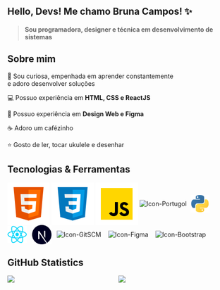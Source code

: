 
## **Hello, Devs! Me chamo Bruna Campos! ✨**
  
> #### Sou programadora, designer e técnica em desenvolvimento de sistemas

## Sobre mim

💜 Sou curiosa, empenhada em aprender constantemente<br>e adoro desenvolver soluções

💻 Possuo experiência em **HTML, CSS e ReactJS** 

📄 Possuo experiência em **Design Web e Figma**

☕ Adoro um cafézinho

⭐ Gosto de ler, tocar ukulele e desenhar



## **Tecnologias & Ferramentas**
<div>
  <img align="center" src="./src/images/icons/softwares/html5.svg" alt="Icon-HTML5" />
  <img align="center" src="./src/images/icons/softwares/css3.svg" alt="Icon-CSS3" />
  <img align="center" src="./src/images/icons/softwares/javascript.svg" alt="Icon-Javascript" />
  <img align="center" src="https://univali-lite.github.io/Portugol-Studio/assets/img/logo.png" width="36px" alt="Icon-Portugol"/> 
  <img align="center" src="./src/images/icons/softwares/python.png" width="44px" alt="Icon-Python" />  
  <img align="center" src="./src/images/icons/softwares/reactjs.png" width="44px" alt="Icon-ReactJS" />  
  <img align="center" src="./src/images/icons/softwares/next.png" width="44px" alt="Icon-Next"/>  
  <img align="center" src="https://upload.wikimedia.org/wikipedia/commons/thumb/3/3f/Git_icon.svg/2048px-Git_icon.svg.png" width="40px" alt="Icon-GitSCM" />   
  <img align="center" src="https://upload.wikimedia.org/wikipedia/commons/thumb/3/33/Figma-logo.svg/1667px-Figma-logo.svg.png" width="24px" alt="Icon-Figma" />   
  <img align="center" src="https://upload.wikimedia.org/wikipedia/commons/thumb/b/b2/Bootstrap_logo.svg/2560px-Bootstrap_logo.svg.png" width="44px" alt="Icon-Bootstrap" />
</div>
    

 ## **GitHub Statistics**

<div style="display: flex;">
   <img src="https://github-readme-stats.vercel.app/api?username=brucamps&show_icons=true&theme=transparent&bg_color=201530&border_color=7f3ace&icon_color=7f3ace&text_color=B6B6B6&title_color=FFFFFF&hide=stars&card_width=20&rank_icon=github&custom_title=Bruna Campos's GitHub&text_bold=false&ring_color=7f3ace" width="50%"/>
  
   <img align="top" src="https://github-readme-stats.vercel.app/api/top-langs/?username=brucamps&theme=transparent&bg_color=201530&border_color=7f3ace&text_color=B6B6B6&title_color=FFFFFF&layout=compact&card_width=350&custom_title=My Programming Languages" width="40%"/>
</div>

